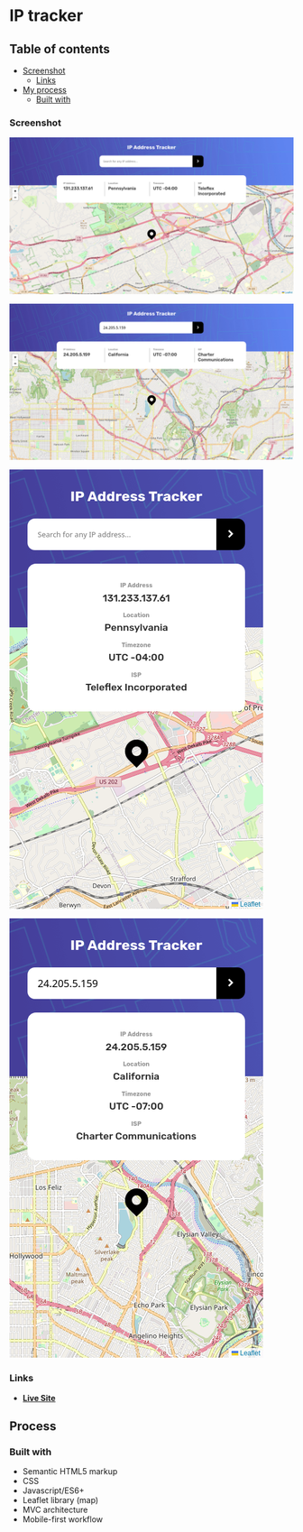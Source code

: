# IP tracker

## Table of contents

- [Screenshot](#screenshot)
  - [Links](#links)
- [My process](#my-process)
  - [Built with](#built-with)

### Screenshot

![](screenshots/Screensho-desktop-IP-Address-Tracker.png)

![](screenshots/Screensho-desktop-active-IP-Address-Tracker.png)

![](screenshots/Screensho-mobile-IP-Address-Tracker.png)

![](screenshots/Screensho-mobile-active-IP-Address-Tracker.png)

### Links

- [**Live Site**](https://ismail-ip-tracker.netlify.app/)

## Process

### Built with

- Semantic HTML5 markup
- CSS
- Javascript/ES6+
- Leaflet library (map)
- MVC architecture
- Mobile-first workflow